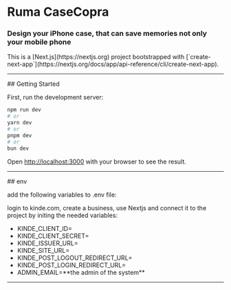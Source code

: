 <h1>Ruma CaseCopra</h1>
<h3>Design your iPhone case, that can save memories not only your mobile phone </h3>
This is a [Next.js](https://nextjs.org) project bootstrapped with [`create-next-app`](https://nextjs.org/docs/app/api-reference/cli/create-next-app).
<hr>
## Getting Started

First, run the development server:

```bash
npm run dev
# or
yarn dev
# or
pnpm dev
# or
bun dev
```

Open [http://localhost:3000](http://localhost:3000) with your browser to see the result.
<hr>
## env

add the following variables to .env file:
    <p>login to kinde.com, create a business, use Nextjs and connect it to the project by initing the needed variables:</p>

<ul>
    <li>KINDE_CLIENT_ID=</li>
    <li>KINDE_CLIENT_SECRET=</li>
    <li>KINDE_ISSUER_URL= </li>
    <li>KINDE_SITE_URL=</li>
    <li>KINDE_POST_LOGOUT_REDIRECT_URL=</li>
    <li>KINDE_POST_LOGIN_REDIRECT_URL=</li>
    <li>ADMIN_EMAIL=**the admin of the system**</li>
</ul>
<hr>
